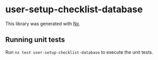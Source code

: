# user-setup-checklist-database

This library was generated with [Nx](https://nx.dev).

## Running unit tests

Run `nx test user-setup-checklist-database` to execute the unit tests.

